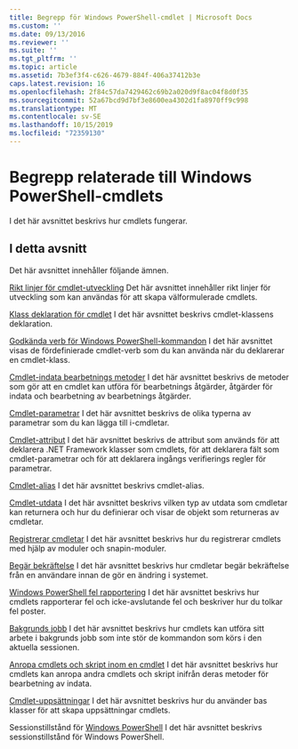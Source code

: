 ```yaml
---
title: Begrepp för Windows PowerShell-cmdlet | Microsoft Docs
ms.custom: ''
ms.date: 09/13/2016
ms.reviewer: ''
ms.suite: ''
ms.tgt_pltfrm: ''
ms.topic: article
ms.assetid: 7b3ef3f4-c626-4679-884f-406a37412b3e
caps.latest.revision: 16
ms.openlocfilehash: 2f84c57da7429462c69b2a020d9f8ac04f8d0f35
ms.sourcegitcommit: 52a67bcd9d7bf3e8600ea4302d1fa8970ff9c998
ms.translationtype: MT
ms.contentlocale: sv-SE
ms.lasthandoff: 10/15/2019
ms.locfileid: "72359130"
---
```

# <a name="windows-powershell-cmdlet-concepts"></a>Begrepp relaterade till Windows PowerShell-cmdlets

I det här avsnittet beskrivs hur cmdlets fungerar.

## <a name="in-this-section"></a>I detta avsnitt

Det här avsnittet innehåller följande ämnen.

[Rikt linjer för cmdlet-utveckling](./cmdlet-development-guidelines.md) Det här avsnittet innehåller rikt linjer för utveckling som kan användas för att skapa välformulerade cmdlets.

[Klass deklaration för cmdlet](./cmdlet-class-declaration.md) I det här avsnittet beskrivs cmdlet-klassens deklaration.

[Godkända verb för Windows PowerShell-kommandon](./approved-verbs-for-windows-powershell-commands.md) I det här avsnittet visas de fördefinierade cmdlet-verb som du kan använda när du deklarerar en cmdlet-klass.

[Cmdlet-indata bearbetnings metoder](./cmdlet-input-processing-methods.md) I det här avsnittet beskrivs de metoder som gör att en cmdlet kan utföra för bearbetnings åtgärder, åtgärder för indata och bearbetning av bearbetnings åtgärder.

[Cmdlet-parametrar](./cmdlet-parameters.md) I det här avsnittet beskrivs de olika typerna av parametrar som du kan lägga till i-cmdletar.

[Cmdlet-attribut](./cmdlet-attributes.md) I det här avsnittet beskrivs de attribut som används för att deklarera .NET Framework klasser som cmdlets, för att deklarera fält som cmdlet-parametrar och för att deklarera ingångs verifierings regler för parametrar.

[Cmdlet-alias](./cmdlet-aliases.md) I det här avsnittet beskrivs cmdlet-alias.

[Cmdlet-utdata](./cmdlet-output.md) I det här avsnittet beskrivs vilken typ av utdata som cmdletar kan returnera och hur du definierar och visar de objekt som returneras av cmdletar.

[Registrerar cmdletar](./modules-and-snap-ins.md) I det här avsnittet beskrivs hur du registrerar cmdlets med hjälp av moduler och snapin-moduler.

[Begär bekräftelse](./requesting-confirmation-from-cmdlets.md) I det här avsnittet beskrivs hur cmdletar begär bekräftelse från en användare innan de gör en ändring i systemet.

[Windows PowerShell fel rapportering](./error-reporting-concepts.md) I det här avsnittet beskrivs hur cmdlets rapporterar fel och icke-avslutande fel och beskriver hur du tolkar fel poster.

[Bakgrunds jobb](./background-jobs.md) I det här avsnittet beskrivs hur cmdlets kan utföra sitt arbete i bakgrunds jobb som inte stör de kommandon som körs i den aktuella sessionen.

[Anropa cmdlets och skript inom en cmdlet](./invoking-cmdlets-and-scripts-within-a-cmdlet.md) I det här avsnittet beskrivs hur cmdlets kan anropa andra cmdlets och skript inifrån deras metoder för bearbetning av indata.

[Cmdlet-uppsättningar](./cmdlet-sets.md) I det här avsnittet beskrivs hur du använder bas klasser för att skapa uppsättningar cmdlets.

Sessionstillstånd för [Windows PowerShell](./windows-powershell-session-state.md) I det här avsnittet beskrivs sessionstillstånd för Windows PowerShell.
